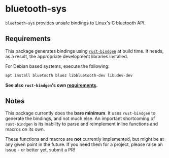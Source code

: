 # bluetooth-sys

`bluetooth-sys` provides unsafe bindings to Linux's C bluetooth API.

## Requirements

This package generates bindings using [`rust-bindgen`](https://github.com/rust-lang/rust-bindgen) at
build time. It needs, as a result, the appropriate development libraries installed.

For Debian based systems, execute the following:

```sh
apt install bluetooth bluez libbluetooth-dev libudev-dev
```

**See also `rust-bindgen`'s own
[requirements](https://github.com/rust-lang/rust-bindgen/blob/master/book/src/requirements.md).**

## Notes

This package currently does the **bare minimum**. It uses `rust-bindgen` to generate the bindings,
and not much else. An important shortcoming of `rust-bindgen` is its inability to parse and
reimplement inline functions and macros on its own.

These functions and macros are **not** currently implemented, but might be at any given point in the
future. If you need them for a project, please raise an issue - or better yet, submit a PR!
